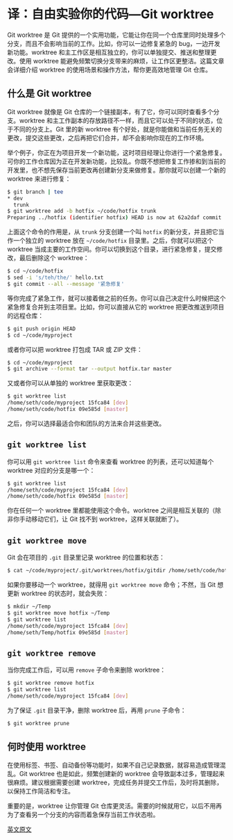 # 译：自由实验你的代码—Git worktree

Git worktree 是 Git 提供的一个实用功能，它能让你在同一个仓库里同时处理多个分支，而且不会影响当前的工作。比如，你可以一边修复紧急的 bug，一边开发新功能。worktree 和主工作区是相互独立的，你可以单独提交、推送和整理更改。使用 worktree 能避免频繁切换分支带来的麻烦，让工作区更整洁。这篇文章会详细介绍 worktree 的使用场景和操作方法，帮你更高效地管理 Git 仓库。

## 什么是 Git worktree

Git worktree 就像是 Git 仓库的一个链接副本，有了它，你可以同时查看多个分支。worktree 和主工作副本的存放路径不一样，而且它可以处于不同的状态，位于不同的分支上。Git 里的新 worktree 有个好处，就是你能做和当前任务无关的更改，提交这些更改，之后再把它们合并，却不会影响你现在的工作环境。

举个例子，你正在为项目开发一个新功能，这时项目经理让你进行一个紧急修复。可你的工作仓库因为正在开发新功能，比较乱。你既不想把修复工作掺和到当前的开发里，也不想先保存当前更改再创建新分支来做修复。那你就可以创建一个新的 worktree 来进行修复：

```bash
$ git branch | tee 
* dev 
  trunk 
$ git worktree add -b hotfix ~/code/hotfix trunk 
Preparing ../hotfix (identifier hotfix) HEAD is now at 62a2daf commit
```

上面这个命令的作用是，从 `trunk` 分支创建一个叫 `hotfix` 的新分支，并且把它当作一个独立的 worktree 放在 `~/code/hotfix` 目录里。之后，你就可以把这个 worktree 当成主要的工作空间。你可以切换到这个目录，进行紧急修复，提交修改，最后删除这个 worktree：

```bash
$ cd ~/code/hotfix 
$ sed -i 's/teh/the/' hello.txt 
$ git commit --all --message '紧急修复'
```

等你完成了紧急工作，就可以接着做之前的任务。你可以自己决定什么时候把这个紧急修复合并到主项目里。比如，你可以直接从它的 worktree 把更改推送到项目的远程仓库：

```bash
$ git push origin HEAD 
$ cd ~/code/myproject
```

或者你可以把 worktree 打包成 TAR 或 ZIP 文件：

```bash
$ cd ~/code/myproject 
$ git archive --format tar --output hotfix.tar master
```

又或者你可以从单独的 worktree 里获取更改：

```bash
$ git worktree list 
/home/seth/code/myproject 15fca84 [dev] 
/home/seth/code/hotfix 09e585d [master]
```

之后，你可以选择最适合你和团队的方法来合并这些更改。

## `git worktree list`

你可以用 `git worktree list` 命令来查看 worktree 的列表，还可以知道每个 worktree 对应的分支是哪一个：

```bash
$ git worktree list 
/home/seth/code/myproject 15fca84 [dev] 
/home/seth/code/hotfix 09e585d [master]
```

你在任何一个 worktree 里都能使用这个命令。worktree 之间是相互关联的（除非你手动移动它们，让 Git 找不到 worktree，这样关联就断了）。

## `git worktree move`

Git 会在项目的 `.git` 目录里记录 worktree 的位置和状态：

```bash
$ cat ~/code/myproject/.git/worktrees/hotfix/gitdir /home/seth/code/hotfix/.git
```

如果你要移动一个 worktree，就得用 `git worktree move` 命令；不然，当 Git 想更新 worktree 的状态时，就会失败：

```bash
$ mkdir ~/Temp 
$ git worktree move hotfix ~/Temp 
$ git worktree list 
/home/seth/code/myproject 15fca84 [dev] 
/home/seth/Temp/hotfix 09e585d [master]
```

## `git worktree remove`

当你完成工作后，可以用 `remove` 子命令来删除 worktree：

```bash
$ git worktree remove hotfix 
$ git worktree list 
/home/seth/code/myproject 15fca84 [dev]
```

为了保证 `.git` 目录干净，删除 worktree 后，再用 `prune` 子命令：

```bash
$ git worktree prune
```

## 何时使用 worktree

在使用标签、书签、自动备份等功能时，如果不自己记录数据，就容易造成管理混乱。Git worktree 也是如此，频繁创建新的 worktree 会导致副本过多，管理起来很麻烦。建议根据需要创建 worktree，完成任务并提交工作后，及时将其删除，以保持工作简洁和专注。

重要的是，worktree 让你管理 Git 仓库更灵活。需要的时候就用它，以后不用再为了查看另一个分支的内容而着急保存当前工作状态啦。

[英文原文](https://opensource.com/article/21/4/git-worktree)
